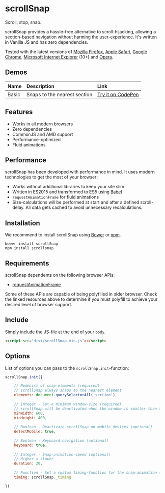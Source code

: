 # scrollSnap

Scroll, stop, snap.

scrollSnap provides a hassle-free alternative to scroll-hijacking, allowing a section-based navigation without harming the user-experience. It's written in Vanilla JS and has zero dependencies.

Tested with the latest versions of [Mozilla Firefox](https://www.mozilla.org/en-US/firefox/new/), [Apple Safari](https://www.apple.com/safari/), [Google Chrome](https://www.google.com/chrome/browser/), [Microsoft Internet Explorer](http://windows.microsoft.com/en-us/internet-explorer/download-ie) (10+) and [Opera](http://www.opera.com/).

## Demos

| Name | Description | Link |
|:-----------|:------------|:------------|
| Basic | Snaps to the nearest section | [Try it on CodePen](http://codepen.io/electerious/pen/gpxbZp) |

## Features

- Works in all modern browsers
- Zero dependencies
- CommonJS and AMD support
- Performance-optimized
- Fluid animations

## Performance

scrollSnap has been developed with performance in mind. It uses modern technologies to get the most of your browser:

- Works without additional libraries to keep your site slim
- Written in ES2015 and transformed to ES5 using [Babel](https://babeljs.io)
- `requestAnimationFrame` for fluid animations
- Size-calculations will be performed at start and after a defined scroll-delay. All data gets cached to avoid unnecessary recalculations.

## Installation

We recommend to install scrollSnap using [Bower](http://bower.io/) or [npm](https://npmjs.com).

	bower install scrollSnap
	npm install scrollsnap
	
## Requirements

scrollSnap dependents on the following browser APIs:

- [requestAnimationFrame](http://caniuse.com/#feat=requestanimationframe)

Some of these APIs are capable of being polyfilled in older browser. Check the linked resources above to determine if you must polyfill to achieve your desired level of browser support.
	
## Include

Simply include the JS-file at the end of your `body`.

```html
<script src="dist/scrollSnap.min.js"></script>
```

## Options

List of options you can pass to the `scrollSnap.init`-function:

```js
scrollSnap.init({

	// NodeList of snap-elements (required)
	// scrollSnap always snaps to the nearest element
	elements: document.querySelectorAll('section'),
	
	// Integer - Set a minimum window-size (required)
	// scrollSnap will be deactivated when the window is smaller than the given dimensions
	minWidth: 600,
	minHeight: 400,
	
	// Boolean - Deactivate scrollSnap on mobile devices (optional)
	detectMobile: true,
	
	// Boolean - Keyboard-navigation (optional)
	keyboard: true,
	
	// Integer - Snap-animation-speed (optional)
	// Higher = slower
	duration: 20,
	
	// Function - Set a custom timing-function for the snap-animation (optional)
	timing: scrollSnap._timing

})
```